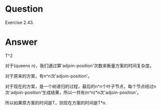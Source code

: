# Question
Exercise 2.43.

# Answer
T^2

对于(queens n)，我们通过算'adjoin-position'次数来衡量方案的时间复杂度。

对于原来的方案，有n^n次'adjoin-position'。

对于现在的方案，是一个树递归的过程，最后的n^n个叶子节点，每个节点经过n次'adjoin-position'生成结果，所以一共有(n^n)*n次'adjoin-position'。

所以如果原方案的时间是T，则现在方案的时间是T*n.
